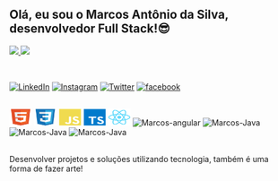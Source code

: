 ## Olá, eu sou o Marcos Antônio da Silva, desenvolvedor Full Stack!😎 

<div align="left">
 <a href="https://github.com/MarcosAdaSilva">
<img height="180em" src="https://github-readme-stats.vercel.app/api?username=MarcosAdaSilva&show_icons=true&theme=dracula&include_all_commits=true&count_private=true"/>
<img height="180em" src="https://github-readme-stats.vercel.app/api/top-langs/?username=MarcosAdaSilva&layout=compact&langs_count=7&theme=dracula"/>
</div>
 
 <br>
 
 ##

[![LinkedIn](https://img.shields.io/badge/LinkedIn-0077B5?style=for-the-badge&logo=linkedin&logoColor=white)](https://linkedin.com/in/marcos-antônio-da-silva-51b45b1a3)
[![Instagram](https://img.shields.io/badge/Instagram-E4405F?style=for-the-badge&logo=instagram&logoColor=white)](https://instagram.com/marcos.antoniodasilva.5243)
[![Twitter](	https://img.shields.io/badge/Twitter-1DA1F2?style=for-the-badge&logo=twitter&logoColor=white)](https://twitter.com/@marcos17481910)
[![facebook](https://img.shields.io/badge/Facebook-1877F2?style=for-the-badge&logo=facebook&logoColor=white)](https://facebook.com/marcos.antoniodasilva.5243)
 



<div style="display: inline_block"><br/>
  <img aling="center" alt="Marcos-html5" height="30" width="40" src="https://raw.githubusercontent.com/devicons/devicon/master/icons/html5/html5-original.svg">
  <img aling="center" alt="Marcos-css3"  height="30" width="40" src="https://raw.githubusercontent.com/devicons/devicon/master/icons/css3/css3-original.svg">
   <img aling="center" alt="Marcos-javaScript" height="30" width="40" src="https://raw.githubusercontent.com/devicons/devicon/master/icons/javascript/javascript-plain.svg">
 <img aling="center" alt="Marcos-typescript"  height="30" width="40" src="https://raw.githubusercontent.com/devicons/devicon/master/icons/typescript/typescript-plain.svg">
   <img aling="center" alt="Marcos-react"  height="30" width="40" src="https://raw.githubusercontent.com/devicons/devicon/master/icons/react/react-original.svg">
   <img aling="center" alt="Marcos-angular" height="30" width="40" src="https://icongr.am/devicon/angularjs-original.svg?size=128&color=currentColor">
 <img aling="center" alt="Marcos-Java" height="30" width="40" src="https://icongr.am/devicon/java-original.svg?size=128&color=currentColor">
 <img aling="center" alt="Marcos-Java" height="30" width="40"src="https://cdn.jsdelivr.net/gh/devicons/devicon/icons/spring/spring-original-wordmark.svg" />
 <img aling="center" alt="Marcos-Java" height="30" width="40" src="https://cdn.jsdelivr.net/gh/devicons/devicon@latest/icons/angular/angular-original.svg" />
          
 
  
 
 
   
  </div><br/>
  
  Desenvolver projetos e soluções utilizando tecnologia, também é uma forma de fazer arte!
 
 </div>
